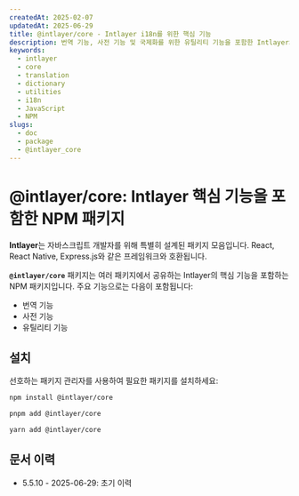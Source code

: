 ```yaml
---
createdAt: 2025-02-07
updatedAt: 2025-06-29
title: @intlayer/core - Intlayer i18n를 위한 핵심 기능
description: 번역 기능, 사전 기능 및 국제화를 위한 유틸리티 기능을 포함한 Intlayer의 핵심 기능을 담은 NPM 패키지입니다.
keywords:
  - intlayer
  - core
  - translation
  - dictionary
  - utilities
  - i18n
  - JavaScript
  - NPM
slugs:
  - doc
  - package
  - @intlayer_core
---
```


# @intlayer/core: Intlayer 핵심 기능을 포함한 NPM 패키지

**Intlayer**는 자바스크립트 개발자를 위해 특별히 설계된 패키지 모음입니다. React, React Native, Express.js와 같은 프레임워크와 호환됩니다.

**`@intlayer/core`** 패키지는 여러 패키지에서 공유하는 Intlayer의 핵심 기능을 포함하는 NPM 패키지입니다. 주요 기능으로는 다음이 포함됩니다:

- 번역 기능
- 사전 기능
- 유틸리티 기능

## 설치

선호하는 패키지 관리자를 사용하여 필요한 패키지를 설치하세요:

```bash packageManager="npm"
npm install @intlayer/core
```

```bash packageManager="pnpm"
pnpm add @intlayer/core
```

```bash packageManager="yarn"
yarn add @intlayer/core
```

## 문서 이력

- 5.5.10 - 2025-06-29: 초기 이력
